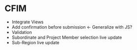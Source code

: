 CFIM
====

- Integrate Views
- Add confirmation before submission <- Generalize with JS?
- Validation
- Subordinate and Project Member selection live update
- Sub-Region live update
